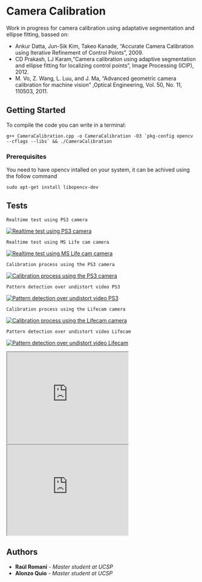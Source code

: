 # Camera Calibration
Work in progress for camera calibration using adaptative segmentation and ellipse fitting, bassed on:
- Ankur Datta, Jun-Sik Kim, Takeo Kanade, “Accurate Camera Calibration using Iterative Refinement of Control Points”, 2009.
- CD Prakash, LJ Karam,“Camera calibration using adaptive segmentation and ellipse fitting for localizing control points”, Image Processing (ICIP), 2012.
- M. Vo, Z. Wang, L. Luu, and J. Ma, “Advanced geometric camera calibration for machine vision” ,Optical Engineering, Vol. 50, No. 11, 110503, 2011.

## Getting Started

To compile the code you can write in a terminal:

```
g++ CameraCalibration.cpp -o CameraCalibration -O3 `pkg-config opencv --cflags --libs` && ./CameraCalibration
```

### Prerequisites

You need to have opencv intalled on your system, it can be achived using the follow command

```
sudo apt-get install libopencv-dev
```

## Tests
```
Realtime test using PS3 camera
```
[![Realtime test using PS3 camera](https://img.youtube.com/vi/fiKpNXRzBqk/0.jpg)](http://www.youtube.com/watch?v=fiKpNXRzBqk)

```
Realtime test using MS Life cam camera
```

[![Realtime test using MS Life cam camera](https://img.youtube.com/vi/Mj2aXRs_yH8/0.jpg)](http://www.youtube.com/watch?v=Mj2aXRs_yH8)


```
Calibration process using the PS3 camera
```
[![Calibration process using the PS3 camera](https://img.youtube.com/vi/SeETo6rh8Dc/0.jpg)](http://www.youtube.com/watch?v=SeETo6rh8Dc)

```
Pattern detection over undistort video PS3
```
[![Pattern detection over undistort video PS3](https://img.youtube.com/vi/kJqUyMwAxqw/0.jpg)](http://www.youtube.com/watch?v=kJqUyMwAxqw)

```
Calibration process using the Lifecam camera
```
[![Calibration process using the Lifecam camera](https://img.youtube.com/vi/3aO17O0WskU/0.jpg)](http://www.youtube.com/watch?v=3aO17O0WskU)

```
Pattern detection over undistort video Lifecam
```
[![Pattern detection over undistort video Lifecam](https://img.youtube.com/vi/G8c-f89xj18/0.jpg)](http://www.youtube.com/watch?v=G8c-f89xj18)

<iframe src="https://drive.google.com/file/d/1CZt2dUcotLgbI58_ho13pI4oI6zNAB18/preview" width="320" height="240"></iframe>
<iframe src="https://drive.google.com/file/d/1CZt2dUcotLgbI58_ho13pI4oI6zNAB18/preview" width="320" height="240"></iframe>

## Authors

* **Raúl Romaní** - *Master student at UCSP*
* **Alonzo Quio** - *Master student at UCSP*

